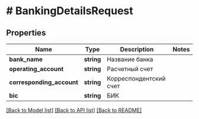 # # BankingDetailsRequest

## Properties

Name | Type | Description | Notes
------------ | ------------- | ------------- | -------------
**bank_name** | **string** | Название банка |
**operating_account** | **string** | Расчетный счет |
**corresponding_account** | **string** | Корреспондентский счет |
**bic** | **string** | БИК |

[[Back to Model list]](../../README.md#models) [[Back to API list]](../../README.md#endpoints) [[Back to README]](../../README.md)
